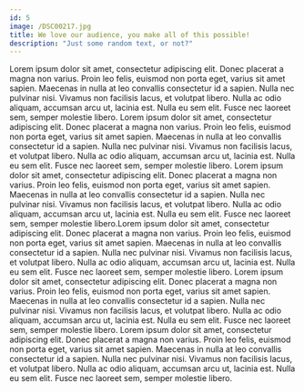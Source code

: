```yaml
---
id: 5
image: /DSC00217.jpg
title: We love our audience, you make all of this possible!
description: "Just some random text, or not?"
---
```


Lorem ipsum dolor sit amet, consectetur adipiscing elit. Donec placerat a
magna non varius. Proin leo felis, euismod non porta eget, varius sit amet
sapien. Maecenas in nulla at leo convallis consectetur id a sapien. Nulla
nec pulvinar nisi. Vivamus non facilisis lacus, et volutpat libero. Nulla ac
odio aliquam, accumsan arcu ut, lacinia est. Nulla eu sem elit. Fusce nec
laoreet sem, semper molestie libero.
Lorem ipsum dolor sit amet, consectetur adipiscing elit. Donec placerat a
magna non varius. Proin leo felis, euismod non porta eget, varius sit amet
sapien. Maecenas in nulla at leo convallis consectetur id a sapien. Nulla
nec pulvinar nisi. Vivamus non facilisis lacus, et volutpat libero. Nulla ac
odio aliquam, accumsan arcu ut, lacinia est. Nulla eu sem elit. Fusce nec
laoreet sem, semper molestie libero.
Lorem ipsum dolor sit amet, consectetur adipiscing elit. Donec placerat a
magna non varius. Proin leo felis, euismod non porta eget, varius sit amet
sapien. Maecenas in nulla at leo convallis consectetur id a sapien. Nulla
nec pulvinar nisi. Vivamus non facilisis lacus, et volutpat libero. Nulla ac
odio aliquam, accumsan arcu ut, lacinia est. Nulla eu sem elit. Fusce nec
laoreet sem, semper molestie libero.Lorem ipsum dolor sit amet, consectetur adipiscing elit. Donec placerat a
magna non varius. Proin leo felis, euismod non porta eget, varius sit amet
sapien. Maecenas in nulla at leo convallis consectetur id a sapien. Nulla
nec pulvinar nisi. Vivamus non facilisis lacus, et volutpat libero. Nulla ac
odio aliquam, accumsan arcu ut, lacinia est. Nulla eu sem elit. Fusce nec
laoreet sem, semper molestie libero.
Lorem ipsum dolor sit amet, consectetur adipiscing elit. Donec placerat a
magna non varius. Proin leo felis, euismod non porta eget, varius sit amet
sapien. Maecenas in nulla at leo convallis consectetur id a sapien. Nulla
nec pulvinar nisi. Vivamus non facilisis lacus, et volutpat libero. Nulla ac
odio aliquam, accumsan arcu ut, lacinia est. Nulla eu sem elit. Fusce nec
laoreet sem, semper molestie libero.
Lorem ipsum dolor sit amet, consectetur adipiscing elit. Donec placerat a
magna non varius. Proin leo felis, euismod non porta eget, varius sit amet
sapien. Maecenas in nulla at leo convallis consectetur id a sapien. Nulla
nec pulvinar nisi. Vivamus non facilisis lacus, et volutpat libero. Nulla ac
odio aliquam, accumsan arcu ut, lacinia est. Nulla eu sem elit. Fusce nec
laoreet sem, semper molestie libero.

